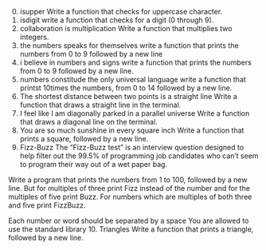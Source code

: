 0. isupper
Write a function that checks for uppercase character.
1. isdigit
write a function that checks for a digit (0 through 9).
2. collaboration is multiplication
Write a function that multiplies two integers.
3. the numbers speaks for themselves
write a function that prints the numbers from 0 to 9 followed by a new line
4. i believe in numbers and signs
write a function that prints the numbers from 0 to 9 followed by a new line.
5. numbers constitude the only universal  language
write a function that printst 10times the numbers, from 0 to 14 followed by a new line.
6. The shortest distance between two points is a straight line
Write a function that draws a straight line in the terminal.
7. I feel like I am diagonally parked in a parallel universe
Write a function that draws a diagonal line on the terminal.
8. You are so much sunshine in every square inch
Write a function that prints a square, followed by a new line.
9. Fizz-Buzz
The “Fizz-Buzz test” is an interview question designed to help filter out the 99.5% of programming job candidates who can’t seem to program their way out of a wet paper bag.

Write a program that prints the numbers from 1 to 100, followed by a new line. But for multiples of three print Fizz instead of the number and for the multiples of five print Buzz. For numbers which are multiples of both three and five print FizzBuzz.

Each number or word should be separated by a space
You are allowed to use the standard library
10. Triangles
Write a function that prints a triangle, followed by a new line.

